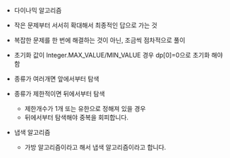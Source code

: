 - 다이나믹 알고리즘
 - 작은 문제부터 서서히 확대해서 최종적인 답으로 가는 것
 - 복잡한 문제를 한 번에 해결하는 것이 아닌, 조금씩 점차적으로 풀이
 - 초기화 값이 Integer.MAX_VALUE/MIN_VALUE 경우 dp[0]=0으로 초기화 해야함
 - 종류가 여러개면 앞에서부터 탐색
 - 종류가 제한적이면 뒤에서부터 탐색
   - 제한개수가 1개 또는 유한으로 정해져 있을 경우
   - 뒤에서부터 탐색해야 중복을 회피합니다.

- 냅색 알고리즘
  - 가방 알고리즘이라고 해서 냅색 알고리즘이라고 합니다.



